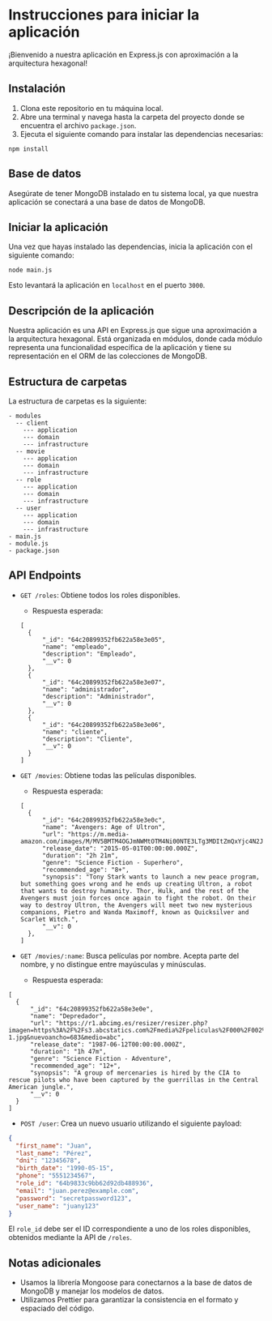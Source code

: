 # Instrucciones para iniciar la aplicación

¡Bienvenido a nuestra aplicación en Express.js con aproximación a la arquitectura hexagonal!

## Instalación

1. Clona este repositorio en tu máquina local.
2. Abre una terminal y navega hasta la carpeta del proyecto donde se encuentra el archivo `package.json`.
3. Ejecuta el siguiente comando para instalar las dependencias necesarias:

```
npm install
```

## Base de datos

Asegúrate de tener MongoDB instalado en tu sistema local, ya que nuestra aplicación se conectará a una base de datos de MongoDB.

## Iniciar la aplicación

Una vez que hayas instalado las dependencias, inicia la aplicación con el siguiente comando:


```
node main.js
```

Esto levantará la aplicación en `localhost` en el puerto `3000`.

## Descripción de la aplicación

Nuestra aplicación es una API en Express.js que sigue una aproximación a la arquitectura hexagonal. Está organizada en módulos, donde cada módulo representa una funcionalidad específica de la aplicación y tiene su representación en el ORM de las colecciones de MongoDB.

## Estructura de carpetas

La estructura de carpetas es la siguiente:

```
- modules
  -- client
    --- application
    --- domain
    --- infrastructure
  -- movie
    --- application
    --- domain
    --- infrastructure
  -- role
    --- application
    --- domain
    --- infrastructure
  -- user
    --- application
    --- domain
    --- infrastructure
- main.js
- module.js
- package.json
```

## API Endpoints

- `GET /roles`: Obtiene todos los roles disponibles. 
  - Respuesta esperada:

  ```
  [
    {
        "_id": "64c20899352fb622a58e3e05",
        "name": "empleado",
        "description": "Empleado",
        "__v": 0
    },
    {
        "_id": "64c20899352fb622a58e3e07",
        "name": "administrador",
        "description": "Administrador",
        "__v": 0
    },
    {
        "_id": "64c20899352fb622a58e3e06",
        "name": "cliente",
        "description": "Cliente",
        "__v": 0
    }
  ]
  ```

- `GET /movies`: Obtiene todas las películas disponibles.
  - Respuesta esperada:

  ```
  [
    {
        "_id": "64c20899352fb622a58e3e0c",
        "name": "Avengers: Age of Ultron",
        "url": "https://m.media-amazon.com/images/M/MV5BMTM4OGJmNWMtOTM4Ni00NTE3LTg3MDItZmQxYjc4N2JhNmUxXkEyXkFqcGdeQXVyNTgzMDMzMTg@._V1_.jpg",
        "release_date": "2015-05-01T00:00:00.000Z",
        "duration": "2h 21m",
        "genre": "Science Fiction - Superhero",
        "recommended_age": "8+",
        "synopsis": "Tony Stark wants to launch a new peace program, but something goes wrong and he ends up creating Ultron, a robot that wants to destroy humanity. Thor, Hulk, and the rest of the Avengers must join forces once again to fight the robot. On their way to destroy Ultron, the Avengers will meet two new mysterious companions, Pietro and Wanda Maximoff, known as Quicksilver and Scarlet Witch.",
        "__v": 0
    },
  ]
  ```

- `GET /movies/:name`: Busca películas por nombre. Acepta parte del nombre, y no distingue entre mayúsculas y minúsculas.
  - Respuesta esperada:

```
[
  {
      "_id": "64c20899352fb622a58e3e0e",
      "name": "Depredador",
      "url": "https://r1.abcimg.es/resizer/resizer.php?imagen=https%3A%2F%2Fs3.abcstatics.com%2Fmedia%2Fpeliculas%2F000%2F002%2F624%2Fdepredador-1.jpg&nuevoancho=683&medio=abc",
      "release_date": "1987-06-12T00:00:00.000Z",
      "duration": "1h 47m",
      "genre": "Science Fiction - Adventure",
      "recommended_age": "12+",
      "synopsis": "A group of mercenaries is hired by the CIA to rescue pilots who have been captured by the guerrillas in the Central American jungle.",
      "__v": 0
  }
]
```

- `POST /user`: Crea un nuevo usuario utilizando el siguiente payload:

```json
{
  "first_name": "Juan",
  "last_name": "Pérez",
  "dni": "12345678",
  "birth_date": "1990-05-15",
  "phone": "5551234567",
  "role_id": "64b9833c9bb62d92db488936",
  "email": "juan.perez@example.com",
  "password": "secretpassword123",
  "user_name": "juany123"
}
```
El `role_id` debe ser el ID correspondiente a uno de los roles disponibles, obtenidos mediante la API de `/roles`.

## Notas adicionales
* Usamos la librería Mongoose para conectarnos a la base de datos de MongoDB y manejar los modelos de datos.
* Utilizamos Prettier para garantizar la consistencia en el formato y espaciado del código.